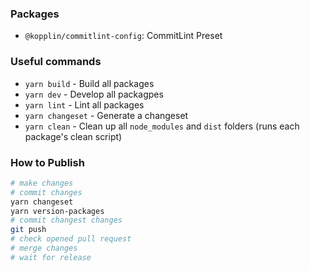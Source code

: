 ### Packages

- `@kopplin/commitlint-config`: CommitLint Preset

### Useful commands

- `yarn build` - Build all packages
- `yarn dev` - Develop all packagpes
- `yarn lint` - Lint all packages
- `yarn changeset` - Generate a changeset
- `yarn clean` - Clean up all `node_modules` and `dist` folders (runs each package's clean script)

### How to Publish

```bash
# make changes
# commit changes
yarn changeset
yarn version-packages
# commit changest changes
git push
# check opened pull request
# merge changes
# wait for release
```
